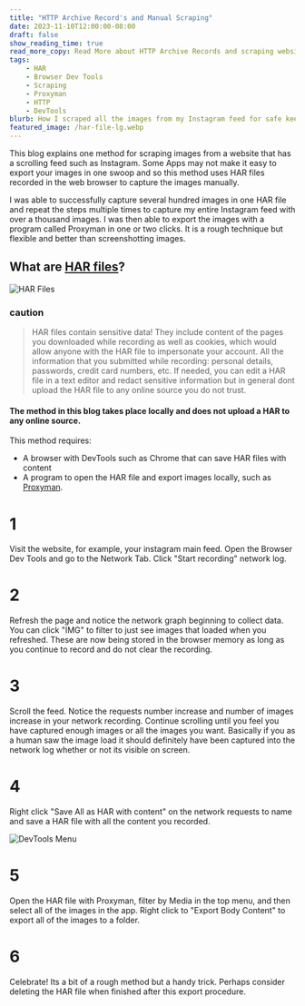 ```yaml
---
title: "HTTP Archive Record's and Manual Scraping"
date: 2023-11-10T12:00:00-08:00
draft: false
show_reading_time: true
read_more_copy: Read More about HTTP Archive Records and scraping websites...
tags: 
    - HAR
    - Browser Dev Tools
    - Scraping
    - Proxyman
    - HTTP
    - DevTools
blurb: How I scraped all the images from my Instagram feed for safe keeping
featured_image: /har-file-lg.webp
---
```


This blog explains one method for scraping images from a website that has a scrolling feed such as Instagram. Some Apps may not make it easy to export your images in one swoop and so this method uses HAR files recorded in the web browser to capture the images manually.

I was able to successfully capture several hundred images in one HAR file and repeat the steps multiple times to capture my entire Instagram feed with over a thousand images. I was then able to export the images with a program called Proxyman in one or two clicks. It is a rough technique but flexible and better than screenshotting images.

## What are [HAR files](https://en.wikipedia.org/wiki/HAR_(file_format))?
![HAR Files](/har-file-lg.webp)

### caution

>HAR files contain sensitive data!
They include content of the pages you downloaded while recording as well as cookies, which would allow anyone with the HAR file to impersonate your account. All the information that you submitted while recording: personal details, passwords, credit card numbers, etc. If needed, you can edit a HAR file in a text editor and redact sensitive information but in general dont upload the HAR file to any online source you do not trust.

#### The method in this blog takes place locally and does not upload a HAR to any online source.

This method requires:
* A browser with DevTools such as Chrome that can save HAR files with content
* A program to open the HAR file and export images locally, such as [Proxyman](https://proxyman.io/).


# 1

Visit the website, for example, your instagram main feed. Open the Browser Dev Tools and go to the Network Tab. Click "Start recording" network log.

# 2

Refresh the page and notice the network graph beginning to collect data. You can click "IMG" to filter to just see images that loaded when you refreshed. These are now being stored in the browser memory as long as you continue to record and do not clear the recording.

# 3

Scroll the feed. Notice the requests number increase and number of images increase in your network recording. Continue scrolling until you feel you have captured enough images or all the images you want. Basically if you as a human saw the image load it should definitely have been captured into the network log whether or not its visible on screen.

# 4

Right click "Save All as HAR with content" on the network requests to name and save a HAR file with all the content you recorded.

![DevTools Menu](/har.png)

# 5

Open the HAR file with Proxyman, filter by Media in the top menu, and then select all of the images in the app. Right click to "Export Body Content" to export all of the images to a folder.

# 6

Celebrate! Its a bit of a rough method but a handy trick. Perhaps consider deleting the HAR file when finished after this export procedure. 









